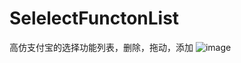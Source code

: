 # SelelectFunctonList
高仿支付宝的选择功能列表，删除，拖动，添加
![image](https://github.com/TurnMoment/SelelectFunctonList/blob/master/2.gif)

